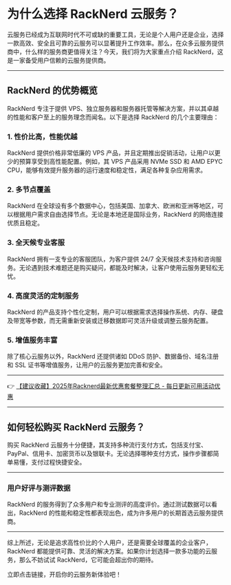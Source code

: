 # 为什么选择 RackNerd 云服务？

云服务已经成为互联网时代不可或缺的重要工具，无论是个人用户还是企业，选择一款高效、安全且可靠的云服务可以显著提升工作效率。那么，在众多云服务提供商中，什么样的服务商更值得关注？今天，我们将为大家重点介绍 RackNerd，这是一家备受用户信赖的云服务提供商。

---

## RackNerd 的优势概览

RackNerd 专注于提供 VPS、独立服务器和服务器托管等解决方案，并以其卓越的性能和客户至上的服务理念而闻名。以下是选择 RackNerd 的几个主要理由：

### 1. 性价比高，性能优越  
RackNerd 提供价格非常低廉的 VPS 产品，并且定期推出促销活动，让用户以更少的预算享受到高性能配置。例如，其 VPS 产品采用 NVMe SSD 和 AMD EPYC CPU，能够有效提升服务器的运行速度和稳定性，满足各种复杂应用需求。

### 2. 多节点覆盖  
RackNerd 在全球设有多个数据中心，包括美国、加拿大、欧洲和亚洲等地区，可以根据用户需求自由选择节点。无论是本地还是国际业务，RackNerd 的网络连接优质且稳定。

### 3. 全天候专业客服  
RackNerd 拥有一支专业的客服团队，为客户提供 24/7 全天候技术支持和咨询服务。无论遇到技术难题还是购买疑问，都能及时解决，让客户使用云服务更轻松无忧。

### 4. 高度灵活的定制服务  
RackNerd 的产品支持个性化定制，用户可以根据需求选择操作系统、内存、硬盘及带宽等参数，而无需重新安装或迁移数据即可灵活升级或调整云服务配置。

### 5. 增值服务丰富  
除了核心云服务以外，RackNerd 还提供诸如 DDoS 防护、数据备份、域名注册和 SSL 证书等增值服务，让用户的云服务更加完善和安全。

---

👉 [【建议收藏】2025年Racknerd最新优惠套餐整理汇总 - 每日更新可用活动优惠](https://bit.ly/Rack_Nerd)

---

## 如何轻松购买 RackNerd 云服务？

购买 RackNerd 云服务十分便捷，其支持多种流行支付方式，包括支付宝、PayPal、信用卡、加密货币以及银联卡。无论选择哪种支付方式，操作步骤都简单易懂，支付过程快捷安全。

---

### 用户好评与测评数据  
RackNerd 的服务得到了众多用户和专业测评的高度评价。通过测试数据可以看出，RackNerd 的性能和稳定性都表现出色，成为许多用户的长期首选云服务提供商。

---

综上所述，无论是追求高性价比的个人用户，还是需要全球覆盖的企业客户，RackNerd 都能提供可靠、灵活的解决方案。如果你计划选择一款多功能的云服务，那么不妨试试 RackNerd，它可能会超出你的期待。

立即点击链接，开启你的云服务新体验吧！